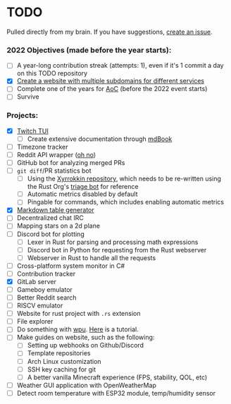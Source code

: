 # TODO

Pulled directly from my brain. If you have suggestions, [create an issue](https://github.com/Xithrius/TODO/issues/new).

### 2022 Objectives (made before the year starts):
- [ ] A year-long contribution streak (attempts: 1), even if it's 1 commit a day on this TODO repository
- [x] [Create a website with multiple subdomains for different services](https://github.com/Xithrius/xithrius.cloud)
- [ ] Complete one of the years for [AoC](https://adventofcode.com/) (before the 2022 event starts)
- [ ] Survive

### Projects:
- [x] [Twitch TUI](https://github.com/Xithrius/twitch-tui)
  - [ ] Create extensive documentation through [mdBook](https://github.com/rust-lang/mdBook) 
- [ ] Timezone tracker
- [ ] Reddit API wrapper ([oh no](https://www.reddit.com/dev/api))
- [ ] GitHub bot for analyzing merged PRs
- [ ] `git diff`/PR statistics bot
  - [ ] Using the [Xyrrokkin repository](https://github.com/Xithrius/Xyrrokkin), which needs to be re-written using the Rust Org's [triage bot](https://github.com/rust-lang/triagebot/) for reference  
  - [ ] Automatic metrics disabled by default
  - [ ] Pingable for commands, which includes enabling automatic metrics 
- [x] [Markdown table generator](https://github.com/Xithrius/markdown-table-rs)
- [ ] Decentralized chat IRC
- [ ] Mapping stars on a 2d plane
- [ ] Discord bot for plotting
  - [ ] Lexer in Rust for parsing and processing math expressions
  - [ ] Discord bot in Python for requesting from the Rust webserver
  - [ ] Webserver in Rust to handle all the requests
- [ ] Cross-platform system monitor in C#
- [ ] Contribution tracker
- [x] GitLab server
- [ ] Gameboy emulator
- [ ] Better Reddit search
- [ ] RISCV emulator
- [ ] Website for rust project with `.rs` extension
- [ ] File explorer
- [ ] Do something with [wpu](https://docs.rs/wgpu/0.12.0/wgpu/). [Here](https://sotrh.github.io/learn-wgpu/beginner/tutorial1-window/) is a tutorial.
- [ ] Make guides on website, such as the following:
  - [ ] Setting up webhooks on Github/Discord
  - [ ] Template repositories
  - [ ] Arch Linux customization
  - [ ] SSH key caching for git
  - [ ] A better vanilla Minecraft experience (FPS, stability, QOL, etc)
- [ ] Weather GUI application with OpenWeatherMap
- [ ] Detect room temperature with ESP32 module, temp/humidity sensor

